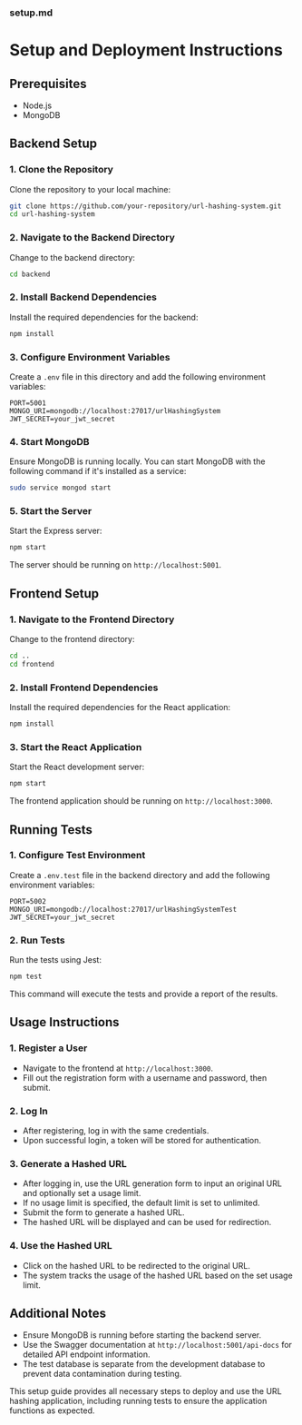 ### setup.md

# Setup and Deployment Instructions

## Prerequisites

- Node.js
- MongoDB

## Backend Setup

### 1. Clone the Repository

Clone the repository to your local machine:
```bash
git clone https://github.com/your-repository/url-hashing-system.git
cd url-hashing-system
```

### 2. Navigate to the Backend Directory

Change to the backend directory:
```bash
cd backend
```

### 2. Install Backend Dependencies

Install the required dependencies for the backend:
```bash
npm install
```

### 3. Configure Environment Variables

Create a `.env` file in this directory and add the following environment variables:
```env
PORT=5001
MONGO_URI=mongodb://localhost:27017/urlHashingSystem
JWT_SECRET=your_jwt_secret
```

### 4. Start MongoDB

Ensure MongoDB is running locally. You can start MongoDB with the following command if it's installed as a service:
```bash
sudo service mongod start
```

### 5. Start the Server

Start the Express server:
```bash
npm start
```

The server should be running on `http://localhost:5001`.

## Frontend Setup

### 1. Navigate to the Frontend Directory

Change to the frontend directory:
```bash
cd ..
cd frontend
```

### 2. Install Frontend Dependencies

Install the required dependencies for the React application:
```bash
npm install
```

### 3. Start the React Application

Start the React development server:
```bash
npm start
```

The frontend application should be running on `http://localhost:3000`.

## Running Tests

### 1. Configure Test Environment

Create a `.env.test` file in the backend directory and add the following environment variables:
```env
PORT=5002
MONGO_URI=mongodb://localhost:27017/urlHashingSystemTest
JWT_SECRET=your_jwt_secret
```

### 2. Run Tests

Run the tests using Jest:
```bash
npm test
```

This command will execute the tests and provide a report of the results.

## Usage Instructions

### 1. Register a User

- Navigate to the frontend at `http://localhost:3000`.
- Fill out the registration form with a username and password, then submit.

### 2. Log In

- After registering, log in with the same credentials.
- Upon successful login, a token will be stored for authentication.

### 3. Generate a Hashed URL

- After logging in, use the URL generation form to input an original URL and optionally set a usage limit.
- If no usage limit is specified, the default limit is set to unlimited.
- Submit the form to generate a hashed URL.
- The hashed URL will be displayed and can be used for redirection.

### 4. Use the Hashed URL

- Click on the hashed URL to be redirected to the original URL.
- The system tracks the usage of the hashed URL based on the set usage limit.

## Additional Notes

- Ensure MongoDB is running before starting the backend server.
- Use the Swagger documentation at `http://localhost:5001/api-docs` for detailed API endpoint information.
- The test database is separate from the development database to prevent data contamination during testing.

This setup guide provides all necessary steps to deploy and use the URL hashing application, including running tests to ensure the application functions as expected.